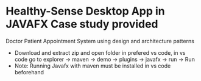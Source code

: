 # Healthy-Sense Desktop App in JAVAFX Case study provided
Doctor Patient Appointment System using design and architecture patterns
- Download and extract zip and open folder in prefered vs code, in vs code go to explorer -> maven -> demo -> plugins -> javafx -> run -> Run
- Note: Running Javafx with maven must be installed in vs code beforehand
